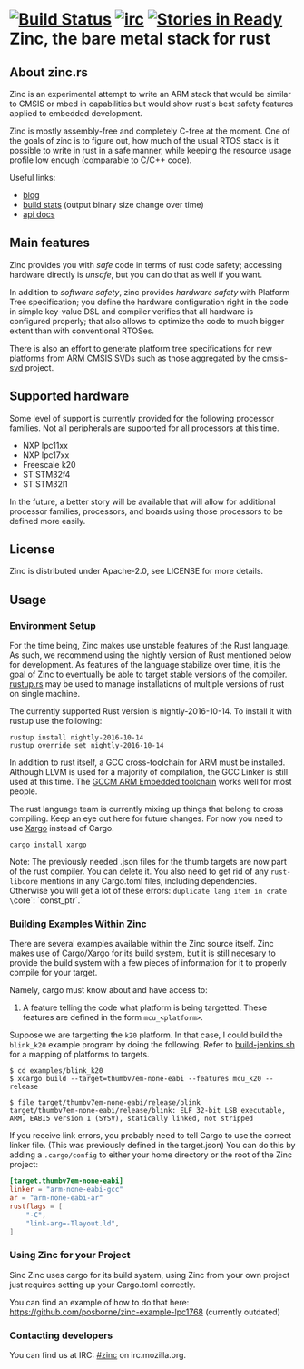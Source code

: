[![Build Status](https://travis-ci.org/hackndev/zinc.svg)](https://travis-ci.org/hackndev/zinc)
[![irc](https://img.shields.io/badge/irc-%23zinc-lightgrey.svg)](https://kiwiirc.com/client/irc.mozilla.org?chan=#zinc)
[![Stories in Ready](https://badge.waffle.io/hackndev/zinc.png?label=ready&title=Ready)](https://waffle.io/hackndev/zinc)
Zinc, the bare metal stack for rust
===================================

## About zinc.rs

Zinc is an experimental attempt to write an ARM stack that would be
similar to CMSIS or mbed in capabilities but would show rust's best
safety features applied to embedded development.

Zinc is mostly assembly-free and completely C-free at the moment. One
of the goals of zinc is to figure out, how much of the usual RTOS
stack is it possible to write in rust in a safe manner, while keeping
the resource usage profile low enough (comparable to C/C++ code).

Useful links:

 * [blog](http://zinc.rs/blog)
 * [build stats](http://zinc.rs/stats) (output binary size change over
   time)
 * [api docs](http://zinc.rs/apidocs/zinc)

## Main features

Zinc provides you with *safe* code in terms of rust code safety;
accessing hardware directly is *unsafe*, but you can do that as well
if you want.

In addition to *software safety*, zinc provides *hardware safety* with
Platform Tree specification; you define the hardware configuration
right in the code in simple key-value DSL and compiler verifies that
all hardware is configured properly; that also allows to optimize the
code to much bigger extent than with conventional RTOSes.

There is also an effort to generate platform tree specifications for
new platforms from
[ARM CMSIS SVDs](http://www.keil.com/pack/doc/CMSIS/SVD/html/index.html)
such as those aggregated by the
[cmsis-svd](http://www.keil.com/pack/doc/CMSIS/SVD/html/index.html)
project.

## Supported hardware

Some level of support is currently provided for the following
processor families.  Not all peripherals are supported for all
processors at this time.

* NXP lpc11xx
* NXP lpc17xx
* Freescale k20
* ST STM32f4
* ST STM32l1

In the future, a better story will be available that will allow for
additional processor families, processors, and boards using those
processors to be defined more easily.

## License

Zinc is distributed under Apache-2.0, see LICENSE for more details.

## Usage

### Environment Setup

For the time being, Zinc makes use unstable features of the Rust
language.  As such, we recommend using the nightly version of
Rust mentioned below for development.
As features of the language stabilize over
time, it is the goal of Zinc to eventually be able to target stable
versions of the compiler.
[rustup.rs](https://www.rustup.rs/) may be used to manage
installations of multiple versions of rust on single machine.

The currently supported Rust version is nightly-2016-10-14. To install
it with rustup use the following:

```Shell
rustup install nightly-2016-10-14
rustup override set nightly-2016-10-14
```

In addition to rust itself, a GCC cross-toolchain for ARM must be
installed.  Although LLVM is used for a majority of compilation, the
GCC Linker is still used at this time.  The
[GCCM ARM Embedded toolchain](https://launchpad.net/gcc-arm-embedded/+download)
works well for most people.

The rust language team is currently mixing up things that belong to cross compiling. Keep an eye out here for future changes. For now you need to use [Xargo](https://github.com/japaric/xargo) instead of Cargo.

```Shell
cargo install xargo
```

Note: The previously needed .json files for the thumb targets are now part of the rust compiler. You can delete it. You also need to get rid of any `rust-libcore` mentions in any Cargo.toml files, including dependencies. Otherwise you will get a lot of these errors: `duplicate lang item in crate \`core\`: \`const_ptr\`.`

### Building Examples Within Zinc

There are several examples available within the Zinc source itself.
Zinc makes use of Cargo/Xargo for its build system, but it is still necesary
to provide the build system with a few pieces of information for it to
properly compile for your target.

Namely, cargo must know about and have access to:

1. A feature telling the code what platform is being targetted.  These
   features are defined in the form `mcu_<platform>`.

Suppose we are targetting the `k20` platform.  In that case, I could
build the `blink_k20` example program by doing the following.  Refer
to [build-jenkins.sh](support/build-jenkins.sh) for a mapping of
platforms to targets.

```
$ cd examples/blink_k20
$ xcargo build --target=thumbv7em-none-eabi --features mcu_k20 --release

$ file target/thumbv7em-none-eabi/release/blink
target/thumbv7em-none-eabi/release/blink: ELF 32-bit LSB executable, ARM, EABI5 version 1 (SYSV), statically linked, not stripped
```

If you receive link errors, you probably need to tell Cargo to use
the correct linker file. (This was previously defined in the target.json)  You can do this by adding a `.cargo/config` to either your home directory or the root of the Zinc project:

```toml
[target.thumbv7em-none-eabi]
linker = "arm-none-eabi-gcc"
ar = "arm-none-eabi-ar"
rustflags = [
    "-C",
    "link-arg=-Tlayout.ld",
]
```

### Using Zinc for your Project

Sinc Zinc uses cargo for its build system, using Zinc from your own
project just requires setting up your Cargo.toml correctly.

You can find an example of how to do that here:
https://github.com/posborne/zinc-example-lpc1768 (currently outdated)

### Contacting developers

You can find us at IRC: [#zinc](https://kiwiirc.com/client/irc.mozilla.org?chan=#zinc) on irc.mozilla.org.
